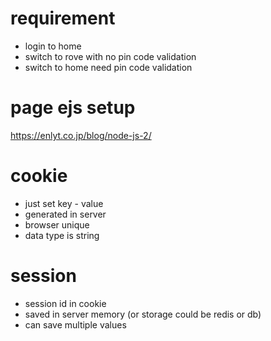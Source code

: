 # requirement

- login to home
- switch to rove with no pin code validation
- switch to home need pin code validation

# page ejs setup

https://enlyt.co.jp/blog/node-js-2/

# cookie

- just set key - value
- generated in server
- browser unique
- data type is string

# session

- session id in cookie
- saved in server memory (or storage could be redis or db)
- can save multiple values
